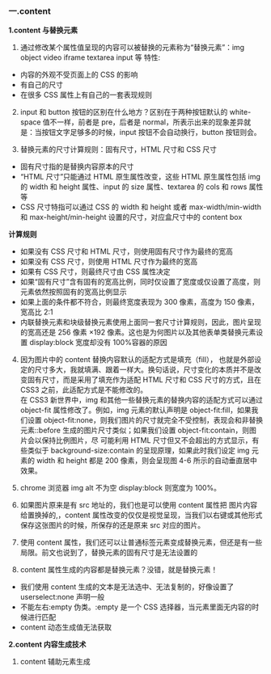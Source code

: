 ### 一.content

**1.content 与替换元素**

1. 通过修改某个属性值呈现的内容可以被替换的元素称为“替换元素”：img object video iframe textarea input 等
   特性:

- 内容的外观不受页面上的 CSS 的影响
- 有自己的尺寸
- 在很多 CSS 属性上有自己的一套表现规则

2. input 和 button 按钮的区别在什么地方？区别在于两种按钮默认的 white-space 值不一样，前者是 pre，后者是 normal，所表示出来的现象差异就是：当按钮文字足够多的时候，input 按钮不会自动换行，button 按钮则会。

3. 替换元素的尺寸计算规则：固有尺寸，HTML 尺寸和 CSS 尺寸

- 固有尺寸指的是替换内容原本的尺寸
- “HTML 尺寸”只能通过 HTML 原生属性改变，这些 HTML 原生属性包括 img 的 width 和 height 属性、input 的 size 属性、textarea 的 cols 和 rows 属性等
- CSS 尺寸特指可以通过 CSS 的 width 和 height 或者 max-width/min-width 和 max-height/min-height 设置的尺寸，对应盒尺寸中的 content box

**计算规则**

- 如果没有 CSS 尺寸和 HTML 尺寸，则使用固有尺寸作为最终的宽高
- 如果没有 CSS 尺寸，则使用 HTML 尺寸作为最终的宽高
- 如果有 CSS 尺寸，则最终尺寸由 CSS 属性决定
- 如果“固有尺寸”含有固有的宽高比例，同时仅设置了宽度或仅设置了高度，则元素依然按照固有的宽高比例显示
- 如果上面的条件都不符合，则最终宽度表现为 300 像素，高度为 150 像素，宽高比 2:1
- 内联替换元素和块级替换元素使用上面同一套尺寸计算规则，因此，图片呈现的宽高还是 256 像素 ×192 像素。这也是为何图片以及其他表单类替换元素设置 display:block 宽度却没有 100%容器的原因

4. 因为图片中的 content 替换内容默认的适配方式是填充（fill），
   也就是外部设定的尺寸多大，我就填满、跟着一样大。换句话说，尺寸变化的本质并不是改变固有尺寸，而是采用了填充作为适配 HTML 尺寸和 CSS 尺寸的方式，且在 CSS3 之前，此适配方式是不能修改的。  
   在 CSS3 新世界中，img 和其他一些替换元素的替换内容的适配方式可以通过 object-fit 属性修改了。例如，img 元素的默认声明是 object-fit:fill，如果我们设置 object-fit:none，则我们图片的尺寸就完全不受控制，表现会和非替换元素::before 生成的图片尺寸类似；如果我们设置 object-fit:contain，则图片会以保持比例图片，尽
   可能利用 HTML 尺寸但又不会超出的方式显示，有些类似于 background-size:contain 的呈现原理，如果此时我们设定 img 元素的 width 和 height 都是 200 像素，则会呈现图 4-6 所示的自动垂直居中效果。

5. chrome 浏览器 img alt 不为空 display:block 则宽度为 100%。
6. 如果图片原来是有 src 地址的，我们也是可以使用 content 属性把
   图片内容给置换掉的,，content 属性改变的仅仅是视觉呈现，当我们以右键或其他形式保存这张图片的时候，所保存的还是原来 src 对应的图片。
7. 使用 content 属性，我们还可以让普通标签元素变成替换元素，但还是有一些局限。前文也说到了，替换元素的固有尺寸是无法设置的

8. content 属性生成的内容都是替换元素？没错，就是替换元素！

- 我们使用 content 生成的文本是无法选中、无法复制的，好像设置了 userselect:none 声明一般
- 不能左右:empty 伪类。:empty 是一个 CSS 选择器，当元素里面无内容的时候进行匹配
- content 动态生成值无法获取

**2.content 内容生成技术**

1. content 辅助元素生成
